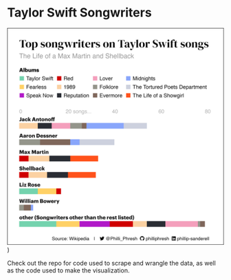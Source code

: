 # Taylor Swift Songwriters

![Visualization of song count for songwriters that have collaborated with Taylor Swift on her main albums](https://github.com/philliphresh/taylor-swift-songwriters/blob/main/ts-songwriters-by-album.png))

Check out the repo for code used to scrape and wrangle the data, as well as the code used to make the visualization.
